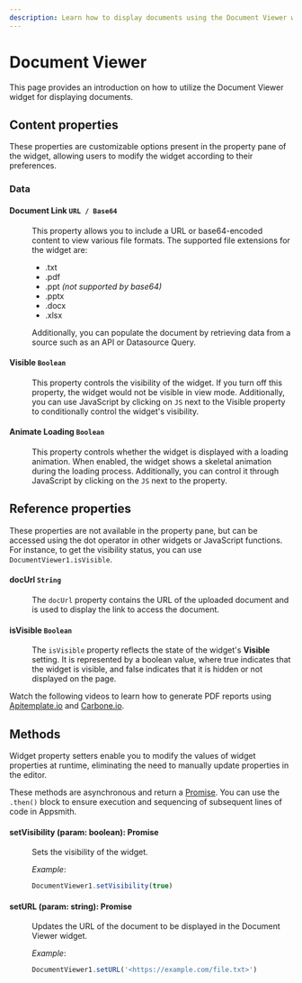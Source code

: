 ```yaml
---
description: Learn how to display documents using the Document Viewer widget.
---
```

# Document Viewer

This page provides an introduction on how to utilize the Document Viewer widget for displaying documents.

<VideoEmbed host="youtube" videoId="UuecSUqFOpQ" title="Using the Document Viewer Widget" caption="Using the Document Viewer Widget"/>

## Content properties
These properties are customizable options present in the property pane of the widget, allowing users to modify the widget according to their preferences.


### Data
#### Document Link `URL / Base64`

<dd>

This property allows you to include a URL or base64-encoded content to view various file formats. The supported file extensions for the widget are:

* .txt
* .pdf
* .ppt *(not supported by base64)*
* .pptx
* .docx
* .xlsx

Additionally, you can populate the document by retrieving data from a source such as an API or Datasource Query. 

</dd>

#### Visible `Boolean`

<dd>

This property controls the visibility of the widget. If you turn off this property, the widget would not be visible in view mode. Additionally, you can use JavaScript by clicking on `JS` next to the Visible property to conditionally control the widget's visibility.

</dd>

#### Animate Loading `Boolean`

<dd>

This property controls whether the widget is displayed with a loading animation. When enabled, the widget shows a skeletal animation during the loading process. Additionally, you can control it through JavaScript by clicking on the `JS` next to the property.

</dd>

## Reference properties
These properties are not available in the property pane, but can be accessed using the dot operator in other widgets or JavaScript functions. For instance, to get the visibility status, you can use `DocumentViewer1.isVisible`.


#### docUrl `String`
<dd>

The `docUrl` property contains the URL of the uploaded document and is used to display the link to access the document. 

</dd>


#### isVisible `Boolean`
<dd>

The `isVisible` property reflects the state of the widget's **Visible** setting. It is represented by a boolean value, where true indicates that the widget is visible, and false indicates that it is hidden or not displayed on the page.
</dd>


Watch the following videos to learn how to generate PDF reports using [Apitemplate.io](https://www.youtube.com/watch?v=8j6Z9bZvLqA) and [Carbone.io](https://www.youtube.com/watch?v=xlthDth2S6Q).


## Methods

Widget property setters enable you to modify the values of widget properties at runtime, eliminating the need to manually update properties in the editor.

These methods are asynchronous and return a [Promise](/core-concepts/writing-code/javascript-promises#using-promises-in-appsmith). You can use the `.then()` block to ensure execution and sequencing of subsequent lines of code in Appsmith.


#### setVisibility (param: boolean): Promise

<dd>

Sets the visibility of the widget.

*Example*:

```js
DocumentViewer1.setVisibility(true)
```

</dd>


#### setURL (param: string): Promise

<dd>

Updates the URL of the document to be displayed in the Document Viewer widget. 

*Example*:

```js
DocumentViewer1.setURL('<https://example.com/file.txt>')
```

</dd>



